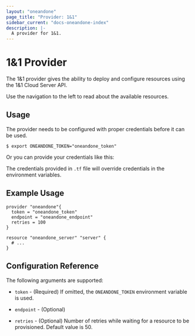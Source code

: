 ```yaml
---
layout: "oneandone"
page_title: "Provider: 1&1"
sidebar_current: "docs-oneandone-index"
description: |-
  A provider for 1&1.
---
```


# 1&1 Provider

The 1&1 provider gives the ability to deploy and configure resources using the 1&1 Cloud Server API.

Use the navigation to the left to read about the available resources.


## Usage

The provider needs to be configured with proper credentials before it can be used.


```
$ export ONEANDONE_TOKEN="oneandone_token"
```

Or you can provide your credentials like this:


The credentials provided in `.tf` file will override credentials in the environment variables.

## Example Usage


```
provider "oneandone"{
  token = "oneandone_token"
  endpoint = "oneandone_endpoint"
  retries = 100
}

resource "oneandone_server" "server" {
  # ...
}
```


## Configuration Reference

The following arguments are supported:

* `token` - (Required) If omitted, the `ONEANDONE_TOKEN` environment variable is used.

* `endpoint` - (Optional)

* `retries` - (Optional) Number of retries while waiting for a resource to be provisioned. Default value is 50.

